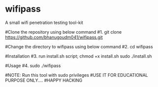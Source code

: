 # wifipass

A small wifi penetration testing tool-kit

#Clone the repository using below command
#1. git clone https://github.com/bhanugoudm041/wifipass.git

#Change the directory to wifipass using below command
#2.  cd wifipass

#Installation
#3. run install.sh script;
chmod +x install.sh
sudo ./install.sh

#Usage
#4. sudo ./wifipass 

#NOTE: Run this tool with sudo privileges
#USE IT FOR EDUCATIONAL PURPOSE ONLY....
#HAPPY HACKING
